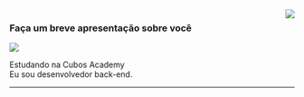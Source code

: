 <img align='right' src="https://github-readme-stats.vercel.app/api?username=mcristhian&show_icons=true&title_color=783c00&text_color=af552e&icon_color=783c00&bg_color=f8efd4&cache_seconds=2300">

### Faça um breve apresentação sobre você

<img src="https://img.shields.io/static/v1?label=Overview&message=mcristhian&color=f8efd4&style=for-the-badge&logo=GitHub">

<p> Estudando na Cubos Academy <br/> Eu sou desenvolvedor back-end.</p>

<hr>
